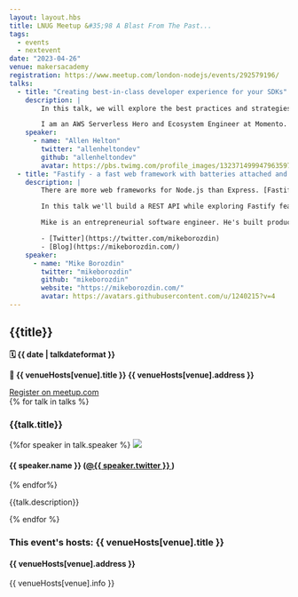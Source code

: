 ```yaml
---
layout: layout.hbs
title: LNUG Meetup &#35;98 A Blast From The Past...
tags:
  - events
  - nextevent
date: "2023-04-26"
venue: makersacademy
registration: https://www.meetup.com/london-nodejs/events/292579196/
talks:
  - title: "Creating best-in-class developer experience for your SDKs"
    description: |
        In this talk, we will explore the best practices and strategies for building a best-in-class developer experience for a Node.js SDK. We'll cover the essential elements of an excellent developer experience, including documentation, fundamentalism, and lowering time to first call. We will also cover how to meet your users where they are. Knowing who you're building for is critical to developer experience. Follow along as I talk about my experience with the Momento Node.js SDK and how I worked on taking it from a poor DX to a great one. Whether you're a seasoned developer or new to the game, you'll come away from this talk with valuable insights and actionable strategies for building a world-class SDK.

        I am an AWS Serverless Hero and Ecosystem Engineer at Momento. I have over a decade of experience in tech and 4+ years in AWS serverless. My focus is on educating others on the nuance of serverless development, API design, and caching/data concepts. I write extensively on my personal blog, Ready, Set, Cloud, where I also send out a weekly serverless newsletter and host a podcast. When I'm not neck deep in serverless you can find me tending to my 39 chickens and turkeys and teaching my two girls some life lessons along the way. To follow my journey, you can find me on Twitter, LinkedIn, and GitHub at @allenheltondev.
    speaker:
      - name: "Allen Helton"
        twitter: "allenheltondev"
        github: "allenheltondev"
        avatar: https://pbs.twimg.com/profile_images/1323714999479635970/s141v1hV_400x400.jpg
  - title: "Fastify - a fast web framework with batteries attached and amazing TypeScript suppor"
    description: |
        There are more web frameworks for Node.js than Express. [Fastify](https://www.fastify.io/) is a great alternative to Express. It's blazingly fast. It's got a lot of features out of the box that require don't require installing additional package unlike other frameworks. And it's got an amazing TypeScript support.

        In this talk we'll build a REST API while exploring Fastify features. We'll also compare it with what we would have to do in other Node.js frameworks.

        Mike is an entrepreneurial software engineer. He's built products across the entire stack ranging from native Android apps to serverless ML pipelines. And now he's helping to build a brand new AI product for [Tractable](https://tractable.ai/). In his spare time he tries build a personal finance product - [Cashable](https://www.cashable.app/).

        - [Twitter](https://twitter.com/mikeborozdin)
        - [Blog](https://mikeborozdin.com/)
    speaker:
      - name: "Mike Borozdin"
        twitter: "mikeborozdin"
        github: "mikeborozdin"
        website: "https://mikeborozdin.com/"
        avatar: https://avatars.githubusercontent.com/u/1240215?v=4
---
```


<div class="event-detail">
<h2>{{title}}
</h2>
<p>
<strong>🗓 {{ date  |  talkdateformat }}</strong>
</p>
<p>
<strong>
🏢 {{ venueHosts[venue].title }}
{{ venueHosts[venue].address }}
</strong>
</p>

<div >
<a class="lnug-ticket cta" href="{{registration}}" target="_blank">Register on meetup.com</a>
</div>
<div class="talks">
{% for talk in talks %}
<div class="talk">

<h3>{{talk.title}}
</h3>

{%for speaker in talk.speaker %}
<img src="{{speaker.avatar}}" class="bio-pic"/>

<h4>{{ speaker.name }}
(<a href="https://twitter.com/{{speaker.twitter}}">@{{ speaker.twitter }}
</a>)</h4>
{% endfor%}

{{talk.description}}

</div>
{% endfor %}

</div>

<div class="event-hosts">

### This event's hosts: {{ venueHosts[venue].title }}

#### {{ venueHosts[venue].address }}

{{ venueHosts[venue].info }}

</div>

</div>
